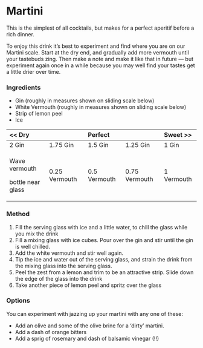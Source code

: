 # Martini

This is the simplest of all cocktails, but makes for a perfect aperitif before a rich dinner.

To enjoy this drink it’s best to experiment and find where you are on our Martini scale. Start at the dry end, and gradually add more vermouth until your tastebuds zing. Then make a note and make it like that in future — but experiment again once in a while because you may well find your tastes get a little drier over time.

### Ingredients

* Gin \(roughly in measures shown on sliding scale below\)
* White Vermouth \(roughly in measures shown on sliding scale below\)
* Strip of lemon peel
* Ice

<table>
  <thead>
    <tr>
      <th style="text-align:left">&lt;&lt; Dry</th>
      <th style="text-align:left"></th>
      <th style="text-align:left">Perfect</th>
      <th style="text-align:left"></th>
      <th style="text-align:left">Sweet &gt;&gt;</th>
    </tr>
  </thead>
  <tbody>
    <tr>
      <td style="text-align:left">2 Gin</td>
      <td style="text-align:left">1.75 Gin</td>
      <td style="text-align:left">1.5 Gin</td>
      <td style="text-align:left">1.25 Gin</td>
      <td style="text-align:left">1 Gin</td>
    </tr>
    <tr>
      <td style="text-align:left">
        <p>Wave vermouth</p>
        <p>bottle near glass</p>
      </td>
      <td style="text-align:left">0.25 Vermouth</td>
      <td style="text-align:left">0.5 Vermouth</td>
      <td style="text-align:left">0.75 Vermouth</td>
      <td style="text-align:left">1 Vermouth</td>
    </tr>
  </tbody>
</table>

### Method

1. Fill the serving glass with ice and a little water, to chill the glass while you mix the drink
2. Fill a mixing glass with ice cubes. Pour over the gin and stir until the gin is well chilled.
3. Add the white vermouth and stir well again.
4. Tip the ice and water out of the serving glass, and strain the drink from the mixing glass into the serving glass.
5. Peel the zest from a lemon and trim to be an attractive strip. Slide down the edge of the glass into the drink
6. Take another piece of lemon peel and spritz over the glass

### Options

You can experiment with jazzing up your martini with any one of these:

* Add an olive and some of the olive brine for a ‘dirty’ martini.
* Add a dash of orange bitters
* Add a sprig of rosemary and dash of balsamic vinegar \(!!\)

